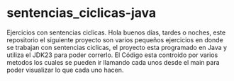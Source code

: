# sentencias_ciclicas-java
Ejercicios con sentencias ciclicas.
Hola buenos días, tardes o noches, este repositorio el siguiente proyecto son varios pequeños ejercicios en donde se trabajan con sentencias ciclicas, el proyecto esta programado en Java y utiliza el JDK23 para poder correrlo. 
El Código esta controido por varios metodos los cuales se pueden ir llamando cada unos desde el main para poder visualizar lo que cada uno hacen.

